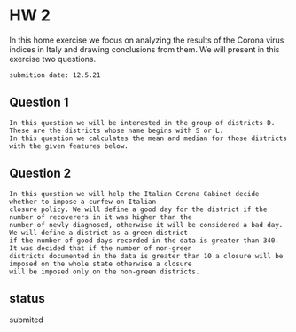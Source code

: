 # HW 2

In this home exercise we focus on analyzing the results of the Corona virus indices in Italy and drawing conclusions from them.
We will present in this exercise two questions.
	
	submition date: 12.5.21

## Question 1
	In this question we will be interested in the group of districts D. 
	These are the districts whose name begins with S or L.
	In this question we calculates the mean and median for those districts with the given features below.

## Question 2
	In this question we will help the Italian Corona Cabinet decide whether to impose a curfew on Italian
    closure policy. We will define a good day for the district if the number of recoverers in it was higher than the
    number of newly diagnosed, otherwise it will be considered a bad day. We will define a district as a green district
    if the number of good days recorded in the data is greater than 340. It was decided that if the number of non-green
    districts documented in the data is greater than 10 a closure will be imposed on the whole state otherwise a closure
    will be imposed only on the non-green districts.

## status
submited
